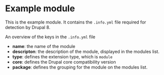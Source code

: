 # Example module

This is the example module. It contains the `.info.yml` file required for detection by Drupal 8.

An overview of the keys in the `.info.yml` file

* **name**: the name of the module
* **descripton**: the description of the module, displayed in the modules list.
* **type**: defines the extension type, which is `module`
* **core**: defines the Drupal core compatibility version
* **package**: defines the grouping for the module on the modules list.
